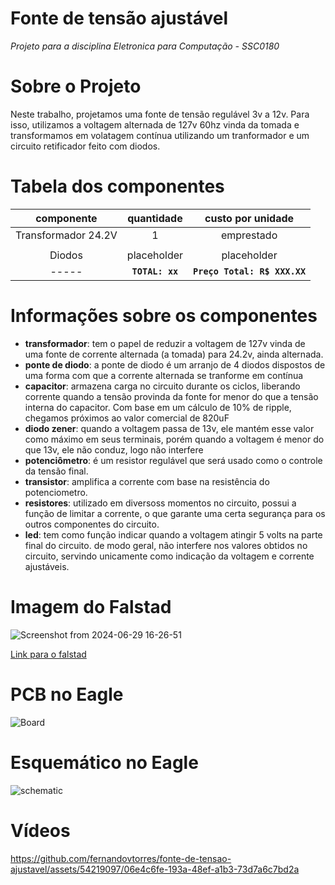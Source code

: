 # Fonte de tensão ajustável

*Projeto para a disciplina Eletronica para Computação - SSC0180*

# Sobre o Projeto

Neste trabalho, projetamos uma fonte de tensão regulável 3v a 12v. Para isso, utilizamos a voltagem alternada de 127v 60hz vinda da tomada e transformamos em volatagem contínua utilizando um tranformador e um circuito retificador feito com diodos.

# Tabela dos componentes
| componente | quantidade | custo por unidade |
| :----: | :----: | :----: |
|Transformador 24.2V|1|emprestado|
||||
|Diodos |placeholder|placeholder|
|----- | **`TOTAL: xx`** | **`Preço Total: R$ XXX.XX`** |

# Informações sobre os componentes
- **transformador**: tem o papel de reduzir a voltagem de 127v vinda de uma fonte de corrente alternada (a tomada) para 24.2v, ainda alternada.
- **ponte de diodo**: a ponte de diodo é um arranjo de 4 diodos dispostos de uma forma com que a corrente alternada se tranforme em contínua
- **capacitor**: armazena carga no circuito durante os ciclos, liberando corrente quando a tensão provinda da fonte for menor do que a tensão interna do capacitor. Com base em um cálculo de 10% de ripple, chegamos próximos ao valor comercial de 820uF
- **diodo zener**: quando a voltagem passa de 13v, ele mantém esse valor como máximo em seus terminais, porém quando a voltagem é menor do que 13v, ele não conduz, logo não interfere
- **potenciômetro**: é um resistor regulável que será usado como o controle da tensão final.
- **transistor**: amplifica a corrente com base na resistência do potenciometro.
- **resistores**: utilizado em diversoss momentos no circuito, possui a função de limitar a corrente, o que garante uma certa segurança para os outros componentes do circuito.
- **led**: tem como função indicar quando a voltagem atingir 5 volts na parte final do circuito. de modo geral, não interfere nos valores obtidos no circuito, servindo unicamente como indicação da voltagem e corrente ajustáveis.

# Imagem do Falstad

![Screenshot from 2024-06-29 16-26-51](https://github.com/fernandovtorres/fonte-de-tensao-ajustavel/assets/54219097/3d010d52-58a6-4602-856b-af1317ef7481)

[Link para o falstad](https://tinyurl.com/2gezskvp)

# PCB no Eagle

![Board](https://github.com/fernandovtorres/fonte-de-tensao-ajustavel/assets/54219097/28a7da90-fae2-4f18-99cf-1c8df9814398)
  
# Esquemático no Eagle

![schematic](https://github.com/fernandovtorres/fonte-de-tensao-ajustavel/assets/54219097/700c18d4-4089-4b3c-9f57-c2d5acd77638)

# Vídeos

https://github.com/fernandovtorres/fonte-de-tensao-ajustavel/assets/54219097/06e4c6fe-193a-48ef-a1b3-73d7a6c7bd2a



